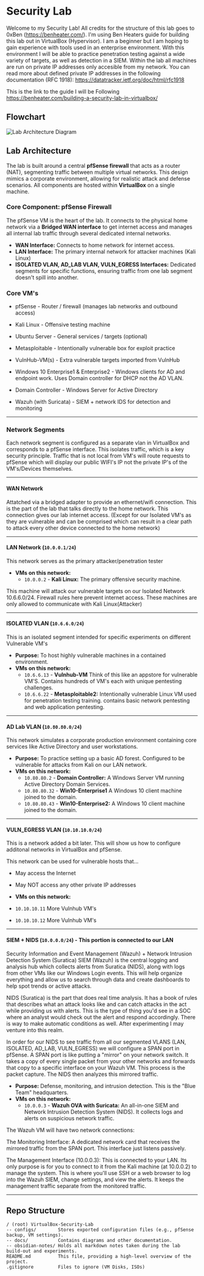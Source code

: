 # Security Lab
Welcome to my Security Lab! All credits for the structure of this lab goes to 0xBen (https://benheater.com/). I'm using Ben Heaters guide for building this lab out in VirtualBox (Hypervisor). I am a beginner but I am hoping to gain experience with tools used in an enterprise environment. With this environment I will be able to practice penetration testing against a wide variety of targets, as well as detection in a SIEM. Within the lab all machines are run on private IP addresses only accesible from my network. You can read more about defined private IP addresses in the following documentation (RFC 1918): https://datatracker.ietf.org/doc/html/rfc1918

This is the link to the guide I will be Following https://benheater.com/building-a-security-lab-in-virtualbox/

## Flowchart
![Lab Architecture Diagram](./docs/FlowChart.png)

##  Lab Architecture 

The lab is built around a central **pfSense firewall** that acts as a router (NAT), segmenting traffic between multiple virtual networks. This design mimics a corporate environment, allowing for realistic attack and defense scenarios. All components are hosted within **VirtualBox** on a single machine.


### Core Component: pfSense Firewall

The pfSense VM is the heart of the lab. It connects to the physical home network via a **Bridged WAN interface** to get internet access and manages all internal lab traffic through several dedicated internal networks.

* **WAN Interface:** Connects to home network for internet access.
* **LAN Interface:** The primary internal network for attacker machines (Kali Linux)
* **ISOLATED VLAN, AD_LAB VLAN, VULN_EGRESS Interfaces:** Dedicated segments for specific functions, ensuring traffic from one lab segment doesn't spill into another.

### Core VM's
* pfSense - Router / firewall (manages lab networks and outbound access)

* Kali Linux - Offensive testing machine

* Ubuntu Server - General services / targets (optional)

* Metasploitable - Intentionally vulnerable box for exploit practice

* VulnHub-VM(s) - Extra vulnerable targets imported from VulnHub

* Windows 10 Enterprise1 & Enterprise2 - Windows clients for AD and endpoint work. Uses Domain controller for DHCP not the AD VLAN. 

* Domain Controller - Windows Server for Active Directory

* Wazuh (with Suricata) - SIEM + network IDS for detection and monitoring

---

### Network Segments 

Each network segment is configured as a separate vlan in VirtualBox and corresponds to a pfSense interface. This isolates traffic, which is a key security principle. Traffic that is not local from VM's will route requests to pfSense which will display our public WIFI's IP not the private IP's of the VM's/Devices themselves.

---

#### WAN Network

Attatched via a bridged adapter to provide an ethernet/wifi connection. This is the part of the lab that talks directly to the home network. This connection gives our lab internet access. (Except for our Isolated VM's as they are vulnerable and can be comprised which can result in a clear path to attack every other device connected to the home network)

---

####  LAN Network (`10.0.0.1/24`)
This network serves as the primary attacker/penetration tester
* **VMs on this network:**
    * `10.0.0.2` - **Kali Linux:** The primary offensive security machine.
 
This machine will attack our vulnerable targets on our Isolated Network 10.6.6.0/24. Firewall rules here prevent internet access. These machines are only allowed to communicate with Kali Linux(Attacker)

---

####  ISOLATED VLAN (`10.6.6.0/24`)
This is an isolated segment intended for specific experiments on different Vulnerable VM's
* **Purpose:** To host highly vulnerable machines in a contained environment.
* **VMs on this network:**
    * `10.6.6.13` - **Vulnhub-VM**  Think of this like an appstore for vulnerable VM'S. Contains hundreds of VM's each with unique pentesting challenges.
    * `10.6.6.22` - **Metasploitable2:** Intentionally vulnerable Linux VM used for penetration testing training. contains basic network pentesting and web application pentesting.

---

####  AD Lab VLAN (`10.80.80.0/24`)
This network simulates a corporate production environment containing core services like Active Directory and user workstations.

* **Purpose:** To practice setting up a basic AD forest. Configured to be vulnerable for attacks from Kali on our LAN network. 
* **VMs on this network:**
    * `10.80.80.2` - **Domain Controller:** A Windows Server VM running Active Directory Domain Services.
    * `10.80.80.32` - **Win10-Enterprise1** A Windows 10 client machine joined to the domain. 
    * `10.80.80.43` - **Win10-Enterprise2:** A Windows 10 client machine joined to the domain.

---
####  VULN_EGRESS VLAN (`10.10.10.0/24`)

This is a network added a bit later. This will show us how to configure additonal networks in VirtualBox and pfSense.

This network can be used for vulnerable hosts that...
* May access the Internet
* May NOT access any other private IP addresses

* **VMs on this network:**
* `10.10.10.11` More Vulnhub VM's
* `10.10.10.12` More Vulnhub VM's

---

####  SIEM + NIDS (`10.0.0.0/24`) - This portion is connected to our LAN 
Security Information and Event Management (Wazuh) + Network Intrusion Detection System (Suratica)
SIEM (Wazuh) is the central logging and analysis hub which collects alerts from Suratica (NIDS), along with logs from other VMs like our Windows Login events. This will help organize everything and allow us to search through data and create dashboards to help spot trends or active attacks. 

NIDS (Suratica) is the part that does real time analysis. It has a book of rules that describes what an attack looks like and can catch attacks in the act while providing us with alerts. This is the type of thing you'd see in a SOC where an analyst would check out the alert and respond accordingly. There is way to make automatic conditions as well. After experimenting I may venture into this realm. 

In order for our NIDS to see traffic from all our segmented VLANS (LAN, ISOLATED, AD_LAB, VULN_EGRESS) we will configure a SPAN port in pfSense. A SPAN port is like putting a "mirror" on your network switch. It takes a copy of every single packet from your other networks and forwards that copy to a specific interface on your Wazuh VM. This process is the packet capture. The NIDS then analyzes this mirrored traffic.

* **Purpose:** Defense, monitoring, and intrusion detection. This is the "Blue Team" headquarters.
* **VMs on this network:**
    * `10.0.0.3` - **Wazuh OVA with Suricata:** An all-in-one SIEM and Network Intrusion Detection System (NIDS). It collects logs and alerts on suspicious network traffic.
 
The Wazuh VM will have two network connections:

The Monitoring Interface: A dedicated network card that receives the mirrored traffic from the SPAN port. This interface just listens passively.

The Management Interface (10.0.0.3): This is connected to your LAN. Its only purpose is for you to connect to it from the Kali machine (at 10.0.0.2) to manage the system. This is where you'll use SSH or a web browser to log into the Wazuh SIEM, change settings, and view the alerts. It keeps the management traffic separate from the monitored traffic.

--- 

## Repo Structure 

```
/ (root) VirtualBox-Security-Lab
-- configs/        Stores exported configuration files (e.g., pfSense backup, VM settings).
-- docs/           Contains diagrams and other documentation. 
-- obsidian-notes/ Holds all markdown notes taken during the lab build-out and experiments.
README.md          This file, providing a high-level overview of the project.
.gitignore         Files to ignore (VM Disks, ISOs)
```
